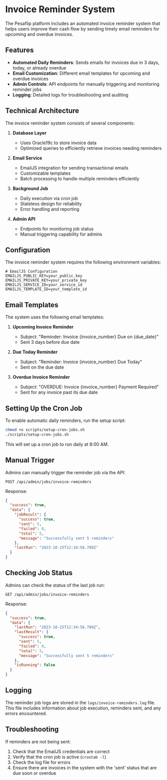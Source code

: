 # Invoice Reminder System

The Pesaflip platform includes an automated invoice reminder system that helps users improve their cash flow by sending timely email reminders for upcoming and overdue invoices.

## Features

- **Automated Daily Reminders**: Sends emails for invoices due in 3 days, today, or already overdue
- **Email Customization**: Different email templates for upcoming and overdue invoices
- **Admin Controls**: API endpoints for manually triggering and monitoring reminder jobs
- **Logging**: Detailed logs for troubleshooting and auditing

## Technical Architecture

The invoice reminder system consists of several components:

1. **Database Layer**
   - Uses Oracle19c to store invoice data
   - Optimized queries to efficiently retrieve invoices needing reminders

2. **Email Service**
   - EmailJS integration for sending transactional emails
   - Customizable templates
   - Batch processing to handle multiple reminders efficiently

3. **Background Job**
   - Daily execution via cron job
   - Stateless design for reliability
   - Error handling and reporting

4. **Admin API**
   - Endpoints for monitoring job status
   - Manual triggering capability for admins

## Configuration

The invoice reminder system requires the following environment variables:

```
# EmailJS Configuration
EMAILJS_PUBLIC_KEY=your_public_key
EMAILJS_PRIVATE_KEY=your_private_key
EMAILJS_SERVICE_ID=your_service_id
EMAILJS_TEMPLATE_ID=your_template_id
```

## Email Templates

The system uses the following email templates:

1. **Upcoming Invoice Reminder**
   - Subject: "Reminder: Invoice {invoice_number} Due on {due_date}"
   - Sent 3 days before due date

2. **Due Today Reminder**
   - Subject: "Reminder: Invoice {invoice_number} Due Today"
   - Sent on the due date

3. **Overdue Invoice Reminder**
   - Subject: "OVERDUE: Invoice {invoice_number} Payment Required"
   - Sent for any invoice past its due date

## Setting Up the Cron Job

To enable automatic daily reminders, run the setup script:

```bash
chmod +x scripts/setup-cron-jobs.sh
./scripts/setup-cron-jobs.sh
```

This will set up a cron job to run daily at 8:00 AM.

## Manual Trigger

Admins can manually trigger the reminder job via the API:

```
POST /api/admin/jobs/invoice-reminders
```

Response:
```json
{
  "success": true,
  "data": {
    "jobResult": {
      "success": true,
      "sent": 5,
      "failed": 0,
      "total": 5,
      "message": "Successfully sent 5 reminders"
    },
    "lastRun": "2023-10-25T12:34:56.789Z"
  }
}
```

## Checking Job Status

Admins can check the status of the last job run:

```
GET /api/admin/jobs/invoice-reminders
```

Response:
```json
{
  "success": true,
  "data": {
    "lastRun": "2023-10-25T12:34:56.789Z",
    "lastResult": {
      "success": true,
      "sent": 5,
      "failed": 0,
      "total": 5,
      "message": "Successfully sent 5 reminders"
    },
    "isRunning": false
  }
}
```

## Logging

The reminder job logs are stored in the `logs/invoice-reminders.log` file. This file includes information about job execution, reminders sent, and any errors encountered.

## Troubleshooting

If reminders are not being sent:

1. Check that the EmailJS credentials are correct
2. Verify that the cron job is active (`crontab -l`)
3. Check the log file for errors
4. Ensure there are invoices in the system with the 'sent' status that are due soon or overdue 